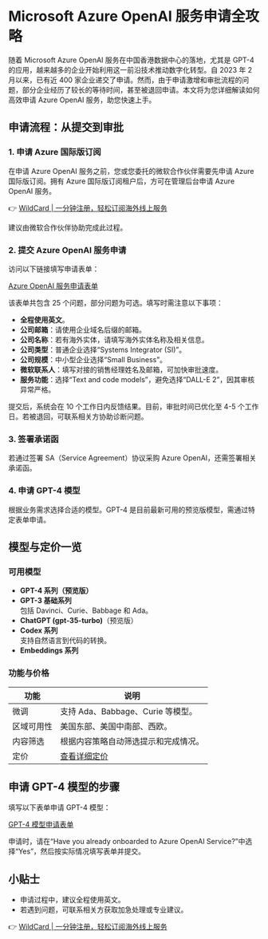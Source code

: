 # Microsoft Azure OpenAI 服务申请全攻略

随着 Microsoft Azure OpenAI 服务在中国香港数据中心的落地，尤其是 GPT-4 的应用，越来越多的企业开始利用这一前沿技术推动数字化转型。自 2023 年 2 月以来，已有近 400 家企业递交了申请。然而，由于申请激增和审批流程的问题，部分企业经历了较长的等待时间，甚至被退回申请。本文将为您详细解读如何高效申请 Azure OpenAI 服务，助您快速上手。

## 申请流程：从提交到审批

### 1. 申请 Azure 国际版订阅
在申请 Azure OpenAI 服务之前，您或您委托的微软合作伙伴需要先申请 Azure 国际版订阅。拥有 Azure 国际版订阅租户后，方可在管理后台申请 Azure OpenAI 服务。

👉 [WildCard | 一分钟注册，轻松订阅海外线上服务](https://bbtdd.com/WildCard)

建议由微软合作伙伴协助完成此过程。

### 2. 提交 Azure OpenAI 服务申请
访问以下链接填写申请表单：

[Azure OpenAI 服务申请表单](https://azure.microsoft.com/zh-cn/products/cognitive-services/openai-service/)

该表单共包含 25 个问题，部分问题为可选。填写时需注意以下事项：
- **全程使用英文**。
- **公司邮箱**：请使用企业域名后缀的邮箱。
- **公司名称**：若有海外实体，请填写海外实体名称及相关信息。
- **公司类型**：普通企业选择“Systems Integrator (SI)”。
- **公司规模**：中小型企业选择“Small Business”。
- **微软联系人**：填写对接的销售经理姓名及邮箱，可加快审批速度。
- **服务功能**：选择“Text and code models”，避免选择“DALL-E 2”，因其审核异常严格。

提交后，系统会在 10 个工作日内反馈结果。目前，审批时间已优化至 4-5 个工作日。若被退回，可联系相关方协助诊断问题。

### 3. 签署承诺函
若通过签署 SA（Service Agreement）协议采购 Azure OpenAI，还需签署相关承诺函。

### 4. 申请 GPT-4 模型
根据业务需求选择合适的模型。GPT-4 是目前最新可用的预览版模型，需通过特定表单申请。

## 模型与定价一览

### 可用模型
- **GPT-4 系列（预览版）**  
- **GPT-3 基础系列**  
  包括 Davinci、Curie、Babbage 和 Ada。
- **ChatGPT (gpt-35-turbo)**（预览版）  
- **Codex 系列**  
  支持自然语言到代码的转换。
- **Embeddings 系列**  

### 功能与价格
| 功能                   | 说明                                                                 |
|------------------------|----------------------------------------------------------------------|
| 微调                   | 支持 Ada、Babbage、Curie 等模型。                                   |
| 区域可用性             | 美国东部、美国中南部、西欧。                                        |
| 内容筛选               | 根据内容策略自动筛选提示和完成情况。                                |
| 定价                   | [查看详细定价](https://azure.microsoft.com/en-us/pricing/details/cognitive-services/openai-service/) |

## 申请 GPT-4 模型的步骤
填写以下表单申请 GPT-4 模型：

[GPT-4 模型申请表单](https://bbtdd.com/WildCard)

申请时，请在“Have you already onboarded to Azure OpenAI Service?”中选择“Yes”，然后按实际情况填写表单并提交。

## 小贴士
- 申请过程中，建议全程使用英文。
- 若遇到问题，可联系相关方获取加急处理或专业建议。

👉 [WildCard | 一分钟注册，轻松订阅海外线上服务](https://bbtdd.com/WildCard)